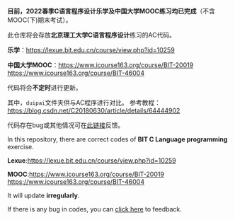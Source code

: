 **目前，2022春季C语言程序设计乐学及中国大学MOOC练习均已完成**（不含MOOC(下)期末考试）。

此仓库将会存放**北京理工大学C语言程序设计**练习的AC代码。

**乐学**：https://lexue.bit.edu.cn/course/view.php?id=10259

**中国大学MOOC**：https://www.icourse163.org/course/BIT-20019 https://www.icourse163.org/course/BIT-46004

代码将会**不定时**进行更新。

其中，`duipai`文件夹供与AC程序进行对比。
参考教程：https://blog.csdn.net/C20180630/article/details/64444902

代码存在bug或其他情况可在[此链接](https://gitee.com/XiaoZheng2003/lexue_code/issues/new)反馈。

In this repository, there are correct codes of **BIT C Language programming** exercise.

**Lexue**:https://lexue.bit.edu.cn/course/view.php?id=10259

**MOOC**:https://www.icourse163.org/course/BIT-20019 https://www.icourse163.org/course/BIT-46004

It will update **irregularly**.

If there is any bug in codes, you can [click here](https://gitee.com/XiaoZheng2003/lexue_code/issues/new) to feedback.
